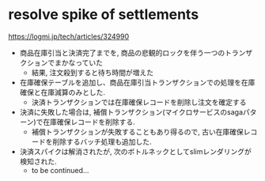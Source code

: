 # resolve spike of settlements

https://logmi.jp/tech/articles/324990

- 商品在庫引当と決済完了までを, 商品の悲観的ロックを伴う一つのトランザクションでまかなっていた
    - 結果, 注文殺到すると待ち時間が増えた
- 在庫確保テーブルを追加し、商品在庫引当トランザクションでの処理を在庫確保と在庫減算のみとした.
    - 決済トランザクションでは在庫確保レコードを削除し注文を確定する
- 決済に失敗した場合は, 補償トランザクション(マイクロサービスのsagaパターン)で在庫確保レコードを削除する.
    - 補償トランザクションが失敗することもあり得るので, 古い在庫確保レコードを削除するバッチ処理も追加した.
- 決済スパイクは解消されたが, 次のボトルネックとしてslimレンダリングが検知された.
    - to be continued...
